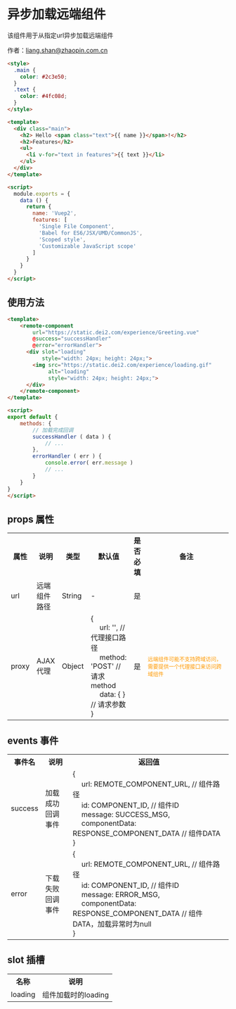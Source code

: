 # 异步加载远端组件

该组件用于从指定url异步加载远端组件

作者：liang.shan@zhaopin.com.cn

```html
<style>
  .main {
    color: #2c3e50;
  }
  .text {
    color: #4fc08d;
  }
</style>

<template>
  <div class="main">
    <h2> Hello <span class="text">{{ name }}</span>!</h2>
    <h2>Features</h2>
    <ul>
      <li v-for="text in features">{{ text }}</li>
    </ul>
  </div>
</template>

<script>
  module.exports = {
    data () {
      return {
        name: 'Vuep2',
        features: [
          'Single File Component',
          'Babel for ES6/JSX/UMD/CommonJS',
          'Scoped style',
          'Customizable JavaScript scope'
        ]
      }
    }
  }
</script>
```

## 使用方法
```html
<template>
    <remote-component
        url="https://static.dei2.com/experience/Greeting.vue"
        @success="successHandler"
        @error="errorHandler">
      <div slot="loading"
           style="width: 24px; height: 24px;">
        <img src="https://static.dei2.com/experience/loading.gif"
             alt="loading"
             style="width: 24px; height: 24px;">
      </div>
    </remote-component>
</template>

<script>
export default {
    methods: {
        // 加载完成回调
        successHandler ( data ) {
            // ...
        },
        errorHandler ( err ) {
            console.error( err.message )
            // ...
        }
    }
}
</script>
```

## props 属性
<table>
    <tr>
        <th>属性</th>
        <th>说明</th>
        <th>类型</th>
        <th>默认值</th>
        <th>是否必填</th>
        <th>备注</th>
    </tr>
    <tr>
        <td>url</td>
        <td>远端组件路径</td>
        <td>String</td>
        <td>-</td>
        <td>是</td>
        <td></td>
    </tr>
    <tr>
        <td>proxy</td>
        <td>AJAX代理</td>
        <td>Object</td>
        <td>
            <span>{</span><br>
            <span style="margin-left: 20px;">url: '', // 代理接口路径</span><br>
            <span style="margin-left: 20px;">method: 'POST' // 请求method</span><br>
            <span style="margin-left: 20px;">data: { } // 请求参数</span><br>
            <span>}</span>
        </td>
        <td>是</td>
        <td style="width: 200px;">
            <span style="font-size: 12px; color: #ff9900;">远端组件可能不支持跨域访问，需要提供一个代理接口来访问跨域组件</span><br>
        </td>
    </tr>
</table>

## events 事件
<table>
    <tr>
        <th>事件名</th>
        <th>说明</th>
        <th>返回值</th>
    </tr>
    <tr>
        <td>success</td>
        <td>加载成功回调事件</td>
        <td>
            <span>{</span><br>
            <span style="margin-left: 20px;">url: REMOTE_COMPONENT_URL, // 组件路径</span><br>
            <span style="margin-left: 20px;">id: COMPONENT_ID, // 组件ID</span><br>
            <span style="margin-left: 20px;">message: SUCCESS_MSG,</span><br>
            <span style="margin-left: 20px;">componentData: RESPONSE_COMPONENT_DATA // 组件DATA</span><br>
            <span>}</span>
        </td>
    </tr>
    <tr>
        <td>error</td>
        <td>下载失败回调事件</td>
        <td>
            <span>{</span><br>
            <span style="margin-left: 20px;">url: REMOTE_COMPONENT_URL, // 组件路径</span><br>
            <span style="margin-left: 20px;">id: COMPONENT_ID, // 组件ID</span><br>
            <span style="margin-left: 20px;">message: ERROR_MSG,</span><br>
            <span style="margin-left: 20px;">componentData: RESPONSE_COMPONENT_DATA // 组件DATA，加载异常时为null</span><br>
            <span>}</span>
        </td>
    </tr>
</table>

## slot 插槽
<table>
    <tr>
        <th>名称</th>
        <th>说明</th>
    </tr>
    <tr>
        <td>loading</td>
        <td>组件加载时的loading</td>
    </tr>
</table>
